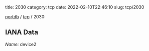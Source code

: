 title: 2030
category: tcp
date: 2022-02-10T22:46:10
slug: tcp/2030

[portdb](/) / [tcp](/category/tcp.html) / 2030


## IANA Data

_Name:_ device2

